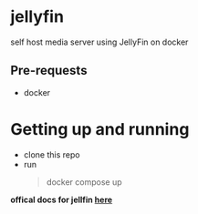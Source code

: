 # jellyfin

self host media server using JellyFin on docker

## Pre-requests

- docker

# Getting up and running

- clone this repo
- run
  > docker compose up

**offical docs for jellfin [here](http://jellyfin.com)**
